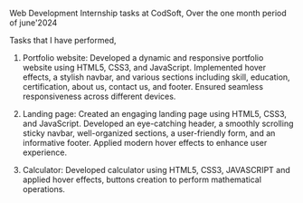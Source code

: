 Web Development Internship tasks at CodSoft, Over the one month period of june'2024

Tasks that I have performed,

1. Portfolio website: Developed a dynamic and responsive portfolio website using HTML5, CSS3, and JavaScript. Implemented hover effects, a stylish navbar, and various sections including skill, education, certification, about us, contact us, and footer. Ensured seamless responsiveness across different devices.

2. Landing page: Created an engaging landing page using HTML5, CSS3, and JavaScript. Developed an eye-catching header, a smoothly scrolling sticky navbar, well-organized sections, a user-friendly form, and an informative footer. Applied modern hover effects to enhance user experience.

3. Calculator: Developed calculator using HTML5, CSS3, JAVASCRIPT and applied hover effects, buttons creation to perform mathematical operations.
